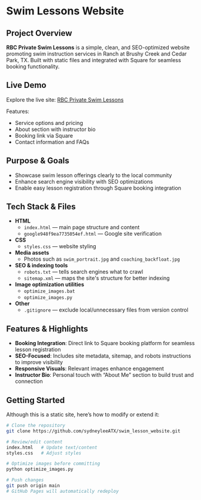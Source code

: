 # Swim Lessons Website

## Project Overview
**RBC Private Swim Lessons** is a simple, clean, and SEO-optimized website promoting swim instruction services in Ranch at Brushy Creek and Cedar Park, TX. Built with static files and integrated with Square for seamless booking functionality.

## Live Demo
Explore the live site: [RBC Private Swim Lessons](https://sydneyleeatx.github.io/swim_lesson_website/)

Features:
- Service options and pricing
- About section with instructor bio
- Booking link via Square
- Contact information and FAQs

## Purpose & Goals
- Showcase swim lesson offerings clearly to the local community  
- Enhance search engine visibility with SEO optimizations  
- Enable easy lesson registration through Square booking integration  

## Tech Stack & Files
- **HTML**
  - `index.html` — main page structure and content  
  - `google948f9ea7735054ef.html` — Google site verification  
- **CSS**
  - `styles.css` — website styling  
- **Media assets**
  - Photos such as `swim_portrait.jpg` and `coaching_backfloat.jpg`  
- **SEO & indexing tools**
  - `robots.txt` — tells search engines what to crawl  
  - `sitemap.xml` — maps the site's structure for better indexing  
- **Image optimization utilities**
  - `optimize_images.bat`  
  - `optimize_images.py`  
- **Other**
  - `.gitignore` — exclude local/unnecessary files from version control  

## Features & Highlights
- **Booking Integration**: Direct link to Square booking platform for seamless lesson registration  
- **SEO-Focused**: Includes site metadata, sitemap, and robots instructions to improve visibility  
- **Responsive Visuals**: Relevant images enhance engagement  
- **Instructor Bio**: Personal touch with “About Me” section to build trust and connection  

## Getting Started
Although this is a static site, here’s how to modify or extend it:

```bash
# Clone the repository
git clone https://github.com/sydneyleeATX/swim_lesson_website.git

# Review/edit content
index.html   # Update text/content
styles.css   # Adjust styles

# Optimize images before committing
python optimize_images.py

# Push changes
git push origin main
# GitHub Pages will automatically redeploy
